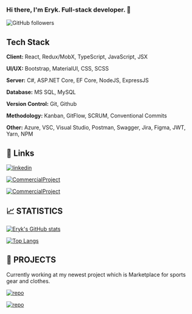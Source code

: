 ### Hi there, I'm Eryk. Full-stack developer. 👋


![GitHub followers](https://img.shields.io/github/followers/Erykov9?style=social)


## Tech Stack

**Client:** React, Redux/MobX, TypeScript, JavaScript, JSX

**UI/UX:** Bootstrap, MaterialUI, CSS, SCSS

**Server:** C#, ASP.NET Core, EF Core, NodeJS, ExpressJS

**Database:** MS SQL, MySQL

**Version Control:** Git, Github

**Methodology:** Kanban, GitFlow, SCRUM, Conventional Commits

**Other:** Azure, VSC, Visual Studio, Postman, Swagger, Jira, Figma, JWT, Yarn, NPM

## 🔗 Links
[![linkedin](https://img.shields.io/badge/linkedin-0A66C2?style=for-the-badge&logo=linkedin&logoColor=white)](https://www.linkedin.com/in/eryk-szczepanek)

[![CommercialProject](https://img.shields.io/badge/Commercial_Project_I-000?style=for-the-badge&logo=ko-fi&logoColor=white)](https://rentali.pl/)

[![CommercialProject](https://img.shields.io/badge/Commercial_Project_II-000?style=for-the-badge&logo=ko-fi&logoColor=white)](https://bezpiecznyschowek.pl/)


## 📈 STATISTICS

[![Eryk's GitHub stats](https://github-readme-stats.vercel.app/api?username=Erykov9&show_icons=true&theme=gruvbox)](https://github.com/anuraghazra/github-readme-stats) 

[![Top Langs](https://github-readme-stats.vercel.app/api/top-langs/?username=Erykov9&layout=compact&theme=gruvbox&hide=css,html,scss,shell,procfile,handlebars)](https://github.com/anuraghazra/github-readme-stats)

## 📁 PROJECTS
Currently working at my newest project which is Marketplace for sports gear and clothes. 

[![repo](https://img.shields.io/badge/frontend-000066?style=for-the-badge&logo=github&logoColor=white)](https://github.com/Erykov9/SportMarket-Frontend)

[![repo](https://img.shields.io/badge/backend-006000?style=for-the-badge&logo=github&logoColor=white)](https://github.com/Erykov9/SportMarket-Backend)

